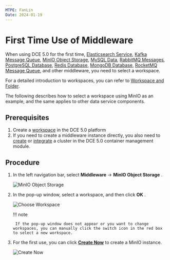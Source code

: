 ```yaml
---
MTPE: FanLin
Date: 2024-01-19
---
```


# First Time Use of Middleware

When using DCE 5.0 for the first time, [Elasticsearch Service](../elasticsearch/intro/index.md), [Kafka Message Queue](../kafka/intro/index.md), [MinIO Object Storage](../minio/intro/index.md), [MySQL Data](../mysql/intro/index.md), [RabbitMQ Messages](../rabbitmq/intro/index.md), [PostgreSQL Database](../postgresql/intro/index.md), [Redis Database](../redis/intro/index.md), [MongoDB Database](../mongodb/intro/index.md), [RocketMQ Message Queue](../rocketmq/intro/index.md), and other middleware, you need to select a workspace.

For a detailed introduction to workspaces, you can refer to [Workspace and Folder](../../ghippo/user-guide/workspace/ws-folder.md).

The following describes how to select a workspace using MinIO as an example, and the same applies to other data service components.

## Prerequisites

1. Create a [workspace](../../ghippo/user-guide/workspace/workspace.md) in the DCE 5.0 platform
2. If you need to create a middleware instance directly, you also need to [create](../../kpanda/user-guide/clusters/create-cluster.md) or [integrate](../../kpanda/user-guide/clusters/integrate-cluster.md) a cluster in the DCE 5.0 container management module.

## Procedure

1. In the left navigation bar, select __Middleware__ -> __MinIO Object Storage__ .

    ![MinIO Object Storage](https://docs.daocloud.io/daocloud-docs-images/docs/en/docs/middleware/common/images/middleware01.png)

2. In the pop-up window, select a workspace, and then click __OK__ .

    ![Choose Workspace](https://docs.daocloud.io/daocloud-docs-images/docs/en/docs/middleware/common/images/middleware02.png)

    !!! note

        If the pop-up window does not appear or you want to change workspaces, you can manually click the switch icon in the red box to select a new workspace.

3. For the first use, you can click [__Create Now__](../minio/user-guide/create.md) to create a MinIO instance.

    ![Create Now](https://docs.daocloud.io/daocloud-docs-images/docs/en/docs/middleware/common/images/middleware03.png)
